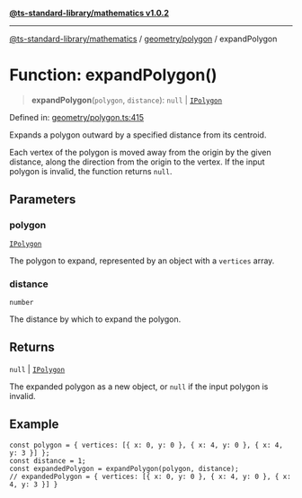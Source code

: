 [**@ts-standard-library/mathematics v1.0.2**](../../../README.md)

***

[@ts-standard-library/mathematics](../../../README.md) / [geometry/polygon](../README.md) / expandPolygon

# Function: expandPolygon()

> **expandPolygon**(`polygon`, `distance`): `null` \| [`IPolygon`](../interfaces/IPolygon.md)

Defined in: [geometry/polygon.ts:415](https://github.com/gabaudette/ts-stdlib/blob/4a412e6fb273dc9fcab54b84c05921f52dac4b3f/packages/mathematics/src/geometry/polygon.ts#L415)

Expands a polygon outward by a specified distance from its centroid.

Each vertex of the polygon is moved away from the origin by the given distance,
along the direction from the origin to the vertex. If the input polygon is invalid,
the function returns `null`.

## Parameters

### polygon

[`IPolygon`](../interfaces/IPolygon.md)

The polygon to expand, represented by an object with a `vertices` array.

### distance

`number`

The distance by which to expand the polygon.

## Returns

`null` \| [`IPolygon`](../interfaces/IPolygon.md)

The expanded polygon as a new object, or `null` if the input polygon is invalid.

## Example

```
const polygon = { vertices: [{ x: 0, y: 0 }, { x: 4, y: 0 }, { x: 4, y: 3 }] };
const distance = 1;
const expandedPolygon = expandPolygon(polygon, distance);
// expandedPolygon = { vertices: [{ x: 0, y: 0 }, { x: 4, y: 0 }, { x: 4, y: 3 }] }
```
